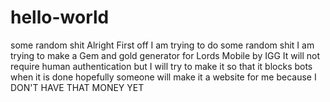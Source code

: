 # hello-world
some random shit
Alright First off I am trying to do some random shit 
I am trying to make a Gem and gold generator for Lords Mobile by IGG 
It will not require human authentication but I will try to make it so that it blocks bots when it is done hopefully someone will make it a website for me because
I DON'T HAVE THAT MONEY YET

